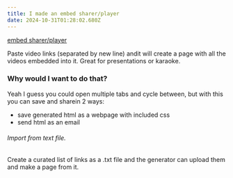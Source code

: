 ```yaml
---
title: I made an embed sharer/player
date: 2024-10-31T01:28:02.680Z
---
```

[embed sharer/player](https://bweew.github.io/site2/10/embedsharer.html)

Paste video links (separated by new line) andit will create a page with all the videos embedded into it. Great for presentations or karaoke.

### Why would I want to do that?

Yeah I guess you could open multiple tabs and cycle between, but with this you can save and sharein 2 ways:

* save generated html as a webpage with included css
* send html as an email  



###### Import from text file.

Create a curated list of links as a .txt file and the generator can upload them and make a page from it.